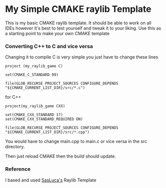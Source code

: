 # My Simple CMAKE raylib Template
This is my basic CMAKE raylib template. It should be able to work on all IDEs
however it's best to test yourself and tweak it to your liking. Use this as a starting
point to make your own CMAKE template


### Converting C++ to C and vice versa
Changing it to compile C is very simple you just have to change these lines

```
project (my_raylib_game C)

set(CMAKE_C_STANDARD 99)

file(GLOB_RECURSE PROJECT_SOURCES CONFIGURE_DEPENDS "${CMAKE_CURRENT_LIST_DIR}/src/*.c")
```

for C++

```
project(my_raylib_game CXX)

set(CMAKE_CXX_STANDARD 17)
set(CMAKE_CXX_STANDARD_REQUIRED ON)

file(GLOB_RECURSE PROJECT_SOURCES CONFIGURE_DEPENDS "${CMAKE_CURRENT_LIST_DIR}/src/*.cpp")
```

You would have to change main.cpp to main.c or vice versa in the src directory.

Then just reload CMAKE then the build should update.

### Reference
I based and used [SasLuca's](https://github.com/SasLuca/raylib-cmake-template) Raylib Template
